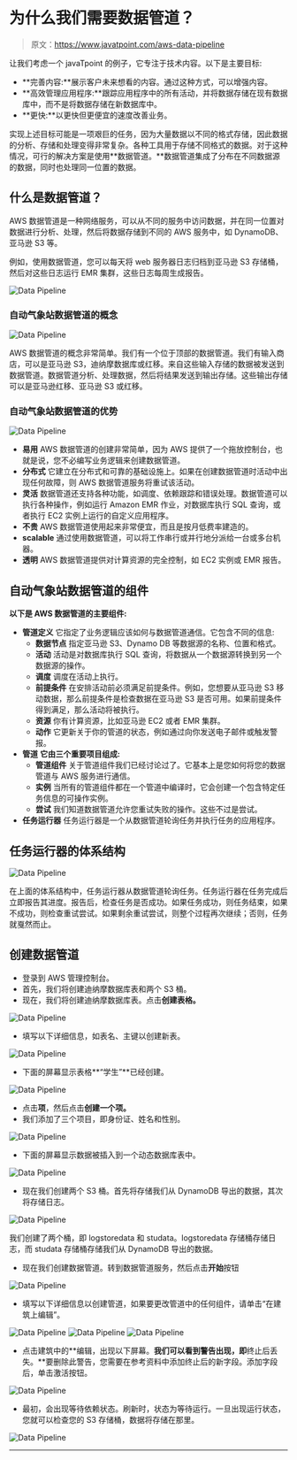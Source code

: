 # 为什么我们需要数据管道？

> 原文：<https://www.javatpoint.com/aws-data-pipeline>

让我们考虑一个 javaTpoint 的例子，它专注于技术内容。以下是主要目标:

*   **完善内容:**展示客户未来想看的内容。通过这种方式，可以增强内容。
*   **高效管理应用程序:**跟踪应用程序中的所有活动，并将数据存储在现有数据库中，而不是将数据存储在新数据库中。
*   **更快:**以更快但更便宜的速度改善业务。

实现上述目标可能是一项艰巨的任务，因为大量数据以不同的格式存储，因此数据的分析、存储和处理变得非常复杂。各种工具用于存储不同格式的数据。对于这种情况，可行的解决方案是使用**数据管道。**数据管道集成了分布在不同数据源的数据，同时也处理同一位置的数据。

## 什么是数据管道？

AWS 数据管道是一种网络服务，可以从不同的服务中访问数据，并在同一位置对数据进行分析、处理，然后将数据存储到不同的 AWS 服务中，如 DynamoDB、亚马逊 S3 等。

例如，使用数据管道，您可以每天将 web 服务器日志归档到亚马逊 S3 存储桶，然后对这些日志运行 EMR 集群，这些日志每周生成报告。

![Data Pipeline](img/2e2b1661735e1af7ab7db4aacdf2ca40.png)

### 自动气象站数据管道的概念

![Data Pipeline](img/52b111cf93fac112982eb373dc4fe5d7.png)

AWS 数据管道的概念非常简单。我们有一个位于顶部的数据管道。我们有输入商店，可以是亚马逊 S3，迪纳摩数据库或红移。来自这些输入存储的数据被发送到数据管道。数据管道分析、处理数据，然后将结果发送到输出存储。这些输出存储可以是亚马逊红移、亚马逊 S3 或红移。

### 自动气象站数据管道的优势

![Data Pipeline](img/0ee8027ff090e85300578f990c0c9c97.png)

*   **易用**
    AWS 数据管道的创建非常简单，因为 AWS 提供了一个拖放控制台，也就是说，您不必编写业务逻辑来创建数据管道。
*   **分布式**
    它建立在分布式和可靠的基础设施上。如果在创建数据管道时活动中出现任何故障，则 AWS 数据管道服务将重试该活动。
*   **灵活**
    数据管道还支持各种功能，如调度、依赖跟踪和错误处理。数据管道可以执行各种操作，例如运行 Amazon EMR 作业，对数据库执行 SQL 查询，或者执行 EC2 实例上运行的自定义应用程序。
*   **不贵**
    AWS 数据管道使用起来非常便宜，而且是按月低费率建造的。
*   **scalable**
    通过使用数据管道，可以将工作串行或并行地分派给一台或多台机器。
*   **透明**
    AWS 数据管道提供对计算资源的完全控制，如 EC2 实例或 EMR 报告。

## 自动气象站数据管道的组件

**以下是 AWS 数据管道的主要组件:**

*   **管道定义**
    它指定了业务逻辑应该如何与数据管道通信。它包含不同的信息:
    *   **数据节点**
        指定亚马逊 S3、Dynamo DB 等数据源的名称、位置和格式。
    *   **活动**
        活动是对数据库执行 SQL 查询，将数据从一个数据源转换到另一个数据源的操作。
    *   **调度**
        调度在活动上执行。
    *   **前提条件**
        在安排活动前必须满足前提条件。例如，您想要从亚马逊 S3 移动数据，那么前提条件是检查数据在亚马逊 S3 是否可用。如果前提条件得到满足，那么活动将被执行。
    *   **资源**
        你有计算资源，比如亚马逊 EC2 或者 EMR 集群。
    *   **动作**
        它更新关于你的管道的状态，例如通过向你发送电子邮件或触发警报。
*   **管道**
    **它由三个重要项目组成:**
    *   **管道组件**
        关于管道组件我们已经讨论过了。它基本上是您如何将您的数据管道与 AWS 服务进行通信。
    *   **实例**
        当所有的管道组件都在一个管道中编译时，它会创建一个包含特定任务信息的可操作实例。
    *   **尝试**
        我们知道数据管道允许您重试失败的操作。这些不过是尝试。
*   **任务运行器**
    任务运行器是一个从数据管道轮询任务并执行任务的应用程序。

## 任务运行器的体系结构

![Data Pipeline](img/87c96e34b6a0decb7231df9cb1c8eb22.png)

在上面的体系结构中，任务运行器从数据管道轮询任务。任务运行器在任务完成后立即报告其进度。报告后，检查任务是否成功。如果任务成功，则任务结束，如果不成功，则检查重试尝试。如果剩余重试尝试，则整个过程再次继续；否则，任务就戛然而止。

## 创建数据管道

*   登录到 AWS 管理控制台。
*   首先，我们将创建迪纳摩数据库表和两个 S3 桶。
*   现在，我们将创建迪纳摩数据库表。点击**创建表格。**

![Data Pipeline](img/7ba9042fc2e98b2660bfbbaff536a693.png)

*   填写以下详细信息，如表名、主键以创建新表。

![Data Pipeline](img/2a812950ed05a71ad43c0ac9b59f7013.png)

*   下面的屏幕显示表格**“学生”**已经创建。

![Data Pipeline](img/5d59b4e1e3ba052c96c41562ce0027af.png)

*   点击**项**，然后点击**创建一个项。**
*   我们添加了三个项目，即身份证、姓名和性别。

![Data Pipeline](img/38eea9099af5f3edfc922a464d379ac8.png)

*   下面的屏幕显示数据被插入到一个动态数据库表中。

![Data Pipeline](img/9eeea615f396f06fdab51e9539365084.png)

*   现在我们创建两个 S3 桶。首先将存储我们从 DynamoDB 导出的数据，其次将存储日志。

![Data Pipeline](img/9d11cd9f2df246f730876d9f4709bf37.png)

我们创建了两个桶，即 logstoredata 和 studata。logstoredata 存储桶存储日志，而 studata 存储桶存储我们从 DynamoDB 导出的数据。

*   现在我们创建数据管道。转到数据管道服务，然后点击**开始**按钮

![Data Pipeline](img/4c85ddae7ca23413b1a8988e8ece75e4.png)

*   填写以下详细信息以创建管道，如果要更改管道中的任何组件，请单击“在建筑上编辑”。

![Data Pipeline](img/e7467e078bcb6d83cf2ae8941efd452c.png)
![Data Pipeline](img/a05e071c9c40de94f1539ee4a5ff083c.png)
![Data Pipeline](img/060cf27c5dcf7a3b3c8a68489ac39559.png)

*   点击建筑中的**编辑，出现以下屏幕。**我们可以看到警告出现，即**终止后丢失。**要删除此警告，您需要在参考资料中添加终止后的新字段。添加字段后，单击激活按钮。

![Data Pipeline](img/bd1b06783e3ef4405df95a397891be7b.png)

*   最初，会出现等待依赖状态。刷新时，状态为等待运行。一旦出现运行状态，您就可以检查您的 S3 存储桶，数据将存储在那里。

![Data Pipeline](img/03a06fd73509f4f150eec48b6e31895b.png)

* * *